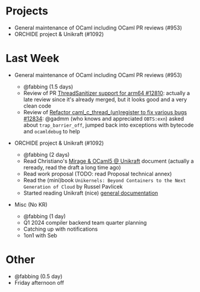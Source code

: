 # Projects

- General maintenance of OCaml including OCaml PR reviews (#953)
- ORCHIDE project & Unikraft (#1092)

# Last Week

- General maintenance of OCaml including OCaml PR reviews (#953)
  - @fabbing (1.5 days)
  - Review of PR [ThreadSanitizer support for arm64 #12810](https://github.com/ocaml/ocaml/pull/12810): actually a late review since it's already merged, but it looks good and a very clean code
  - Review of [Refactor caml_c_thread_(un)register to fix various bugs #12834](https://github.com/ocaml/ocaml/pull/12834): @gadmm (who knows and appreciated `OBTS:exn`) asked about `trap_barrier_off`, jumped back into exceptions with bytecode and `ocamldebug` to help

- ORCHIDE project & Unikraft (#1092)
  - @fabbing (2 days)
  - Read Christiano's [Mirage & OCaml5 @ Unikraft](http://haesbaert.org/unikraft) document (actually a reready, read the draft a long time ago)
  - Read work proposal (TODO: read Proposal technical annex)
  - Read the (mini)book `Unikernels: Beyond Containers to the Next Generation of Cloud` by Russel Pavlicek
  - Started reading Unikraft (nice) [general documentation](https://unikraft.org/docs/)

- Misc (No KR)
  - @fabbing (1 day)
  - Q1 2024 compiler backend team quarter planning
  - Catching up with notifications
  - 1on1 with Seb

# Other
  - @fabbing (0.5 day)
  - Friday afternoon off
